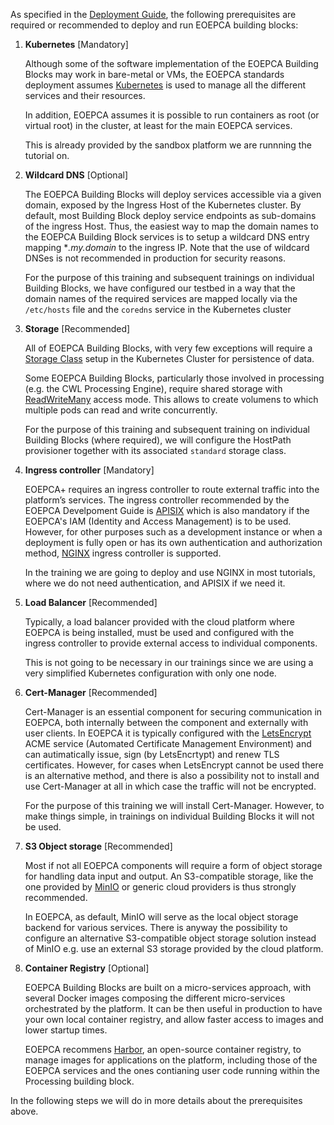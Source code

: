 As specified in the [Deployment Guide](https://eoepca.readthedocs.io/projects/deploy/en/latest/prerequisites/prerequisites-overview/), the following prerequisites are required or recommended to deploy and run EOEPCA building blocks:

1. **Kubernetes** \[Mandatory\]

   Although some of the software implementation of the EOEPCA Building Blocks may work in bare-metal or VMs, the EOEPCA standards deployment assumes [Kubernetes](https://kubernetes.io/docs/concepts/) is used to manage all the different services and their resources.

   In addition, EOEPCA assumes it is possible to run containers as root (or virtual root) in the cluster, at least for the main EOEPCA services.

   This is already provided by the sandbox platform we are runnning the tutorial on.

2. **Wildcard DNS** \[Optional\]

   The EOEPCA Building Blocks will deploy services accessible via a given domain, exposed by the Ingress Host of the Kubernetes cluster. By default, most Building Block deploy service endpoints as sub-domains of the ingress Host. Thus, the easiest way to map the domain names to the EOEPCA Building Block services is to setup a wildcard DNS entry mapping **.my.domain* to the ingress IP. Note that the use of wildcard DNSes is not recommended in production for security reasons.

   For the purpose of this training and subsequent trainings on individual Building Blocks, we have configured our testbed in a way that the domain names of the required services are mapped locally via the `/etc/hosts` file and the `coredns` service in the Kubernetes cluster

3. **Storage** \[Recommended\]

   All of EOEPCA Building Blocks, with very few exceptions will require a [Storage Class](https://kubernetes.io/docs/concepts/storage/storage-classes/) setup in the Kubernetes Cluster for persistence of data.

   Some EOEPCA Building Blocks, particularly those involved in processing (e.g. the CWL Processing Engine), require shared storage with [ReadWriteMany](https://kubernetes.io/docs/concepts/storage/persistent-volumes/#access-modes) access mode. This allows to create volumens to which multiple pods can read and write concurrently.

   For the purpose of this training and subsequent training on individual Building Blocks (where required), we will configure the HostPath provisioner together with its associated `standard` storage class.

4. **Ingress controller** \[Mandatory\]

   EOEPCA+ requires an ingress controller to route external traffic into the platform’s services. The ingress controller recommended by the EOEPCA Develpoment Guide is [APISIX](https://apisix.apache.org/) which is also mandatory if the EOEPCA's IAM (Identity and Access Management) is to be used. However, for other purposes such as a development instance or when a deployment is fully open or has its own authentication and authorization method, [NGINX](https://nginx.org/) ingress controller is supported.

   In the training we are going to deploy and use NGINX in most tutorials, where we do not need authentication, and APISIX if we need it.

5. **Load Balancer** \[Recommended\]

   Typically, a load balancer provided with the cloud platform where EOEPCA is being installed, must be used and configured with the ingress controller to provide external access to individual components.

   This is not going to be necessary in our trainings since we are using a very simplified Kubernetes configuration with only one node.
   
6. **Cert-Manager** \[Recommended\]

   Cert-Manager is an essential component for securing communication in EOEPCA, both internally between the component and externally with user clients. In EOEPCA it is typically configured with the [LetsEncrypt](https://letsencrypt.org/) ACME service (Automated Certificate Management Environment) and can autimatically issue, sign (by LetsEncrtypt) and renew TLS certificates. However, for cases when LetsEncrypt cannot be used there is an alternative method, and there is also a possibility not to install and use Cert-Manager at all in which case the traffic will not be encrypted.

   For the purpose of this training we will install Cert-Manager. However, to make things simple, in trainings on individual Building Blocks it will not be used.

7. **S3 Object storage** \[Recommended\]

   Most if not all EOEPCA components will require a form of object storage for handling data input and output. An S3-compatible storage, like the one provided by [MinIO](https://min.io/) or generic cloud providers is thus strongly recommended. 

   In EOEPCA, as default, MinIO will serve as the local object storage backend for various services. There is anyway the possibility to configure an alternative S3-compatible object storage solution instead of MinIO e.g. use an external S3 storage provided by the cloud platform.

8. **Container Registry** \[Optional\]

   EOEPCA Building Blocks are built on a micro-services approach, with several Docker images composing the different micro-services orchestrated by the platform. It can be then useful in production to have your own local container registry, and allow faster access to images and lower startup times.

   EOEPCA recommens [Harbor](https://goharbor.io/), an open-source container registry, to manage images for applications on the platform, including those of the EOEPCA services and the ones contianing user code running within the Processing building block.


In the following steps we will do in more details about the prerequisites above.
